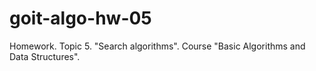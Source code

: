 # goit-algo-hw-05
Homework. Topic 5. "Search algorithms". Course "Basic Algorithms and Data Structures".

